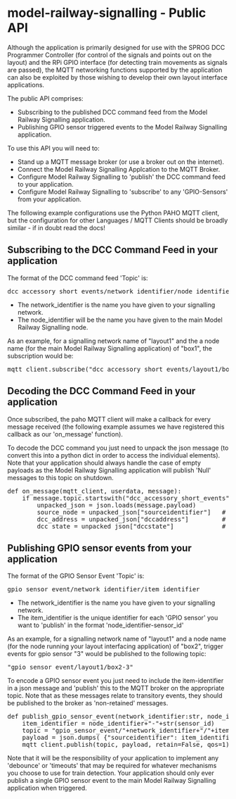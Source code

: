 # model-railway-signalling - Public API

Although the application is primarily designed for use with the SPROG DCC Programmer Controller
(for control of the signals and points out on the layout) and the RPi GPIO interface (for detecting
train movements as signals are passed), the MQTT networking functions supported by the application
can also be exploited by those wishing to develop their own layout interface applications.

The public API comprises:

* Subscribing to the published DCC command feed from the Model Railway Signalling application.
* Publishing GPIO sensor triggered events to the Model Railway Signalling application.

To use this API you will need to:
* Stand up a MQTT message broker (or use a broker out on the internet).
* Connect the Model Railway Signalling Applcation to the MQTT Broker.
* Configure Model Railway Signalling to 'publish' the DCC command feed to your application.
* Configure Model Railway Signalling to 'subscribe' to any 'GPIO-Sensors' from your application.

The following example configurations use the Python PAHO MQTT client, but the configuration
for other Languages / MQTT Clients should be broadly similar - if in doubt read the docs!

## Subscribing to the DCC Command Feed in your application

The format of the DCC command feed 'Topic' is: 
<pre>
dcc_accessory_short_events/network_identifier/node_identifier-0/+
</pre>
* The network_identifier is the name you have given to your signalling network.
* The node_identifier will be the name you have given to the main Model Railway Signalling node.

As an example, for a signalling network name of "layout1" and the a node name (for the main Model Railway 
Signalling application) of "box1", the subscription would be:
<pre>
mqtt_client.subscribe("dcc_accessory_short_events/layout1/box1-0/+")
</pre>

## Decoding the DCC Command Feed in your application

Once subscribed, the paho MQTT client will make a callback for every message received (the following
example assumes we have registered this callback as our 'on_message' function).

To decode the DCC command you just need to unpack the json message (to convert this into a python dict in order
to access the individual elements). Note that your application should always handle the case of empty payloads 
as the Model Railway Signalling application will publish 'Null' messages to this topic on shutdown.
<pre>
def on_message(mqtt_client, userdata, message):
    if message.topic.startswith("dcc_accessory_short_events") and message.payload:
        unpacked_json = json.loads(message.payload)
        source_node = unpacked_json["sourceidentifier"]   # String - e.g. "box1-0"
        dcc_address = unpacked_json["dccaddress"]         # Integer (between 1 and 2047)
        dcc_state = unpacked_json["dccstate"]             # boolean (True or False)
</pre>

## Publishing GPIO sensor events from your application

The format of the GPIO Sensor Event 'Topic' is: 
<pre>
gpio_sensor_event/network_identifier/item_identifier 
</pre>
* The network_identifier is the name you have given to your signalling network.
* The item_identifier is the unique identifier for each 'GPIO sensor' you want to 'publish' in the format 'node_identifier-sensor_id'

As an example, for a signalling network name of "layout1" and a node name (for the node running 
your layout interfacing application) of "box2", trigger events for gpio sensor "3" would be
published to the following topic:
<pre>
"gpio_sensor_event/layout1/box2-3"
</pre>

To encode a GPIO sensor event you just need to include the item-identifier in a json message and
'publish' this to the MQTT broker on the appropriate topic. Note that as these messages relate to 
transitory events, they should be published to the broker as 'non-retained' messages.
<pre>
def publish_gpio_sensor_event(network_identifier:str, node_identifier:str, sensor_id:int):
    item_identifier = node_identifier+"-"+str(sensor_id)
    topic = "gpio_sensor_event/"+network_identifier+"/"+item_identifier
    payload = json.dumps( {"sourceidentifier": item_identifier } )
    mqtt_client.publish(topic, payload, retain=False, qos=1)
</pre>

Note that it will be the responsibility of your application to implement any 'debounce' or 'timeouts' that
may be required for whatever mechanisms you choose to use for train detection. Your application should
only ever publish a single GPIO sensor event to the main Model Railway Signalling application when triggered.